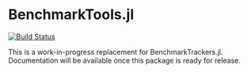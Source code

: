 # BenchmarkTools.jl

[![Build Status](https://travis-ci.org/JuliaCI/BenchmarkTools.jl.svg?branch=master)](https://travis-ci.org/JuliaCI/BenchmarkTools.jl)

This is a work-in-progress replacement for BenchmarkTrackers.jl. Documentation will be available once this package is ready for release.
